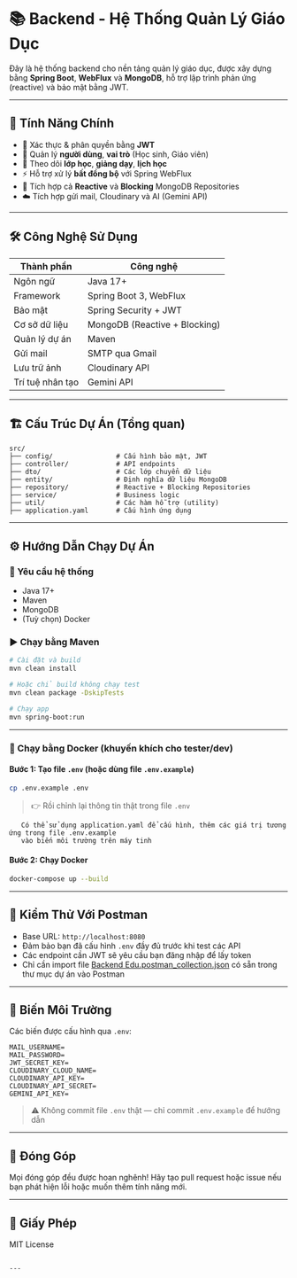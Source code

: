 
# 📚 Backend - Hệ Thống Quản Lý Giáo Dục

Đây là hệ thống backend cho nền tảng quản lý giáo dục, được xây dựng bằng **Spring Boot**, **WebFlux** và **MongoDB**, hỗ trợ lập trình phản ứng (reactive) và bảo mật bằng JWT.

---

## 🚀 Tính Năng Chính

- 🔐 Xác thực & phân quyền bằng **JWT**
- 👥 Quản lý **người dùng**, **vai trò** (Học sinh, Giáo viên)
- 🧾 Theo dõi **lớp học**, **giảng dạy**, **lịch học**
- ⚡ Hỗ trợ xử lý **bất đồng bộ** với Spring WebFlux
- 🧩 Tích hợp cả **Reactive** và **Blocking** MongoDB Repositories
- ☁️ Tích hợp gửi mail, Cloudinary và AI (Gemini API)

---

## 🛠️ Công Nghệ Sử Dụng

| Thành phần       | Công nghệ                        |
|------------------|----------------------------------|
| Ngôn ngữ         | Java 17+                         |
| Framework        | Spring Boot 3, WebFlux           |
| Bảo mật          | Spring Security + JWT            |
| Cơ sở dữ liệu    | MongoDB (Reactive + Blocking)    |
| Quản lý dự án    | Maven                            |
| Gửi mail         | SMTP qua Gmail                   |
| Lưu trữ ảnh      | Cloudinary API                   |
| Trí tuệ nhân tạo | Gemini API                       |

---

## 🏗️ Cấu Trúc Dự Án (Tổng quan)

```
src/
├── config/                # Cấu hình bảo mật, JWT
├── controller/            # API endpoints
├── dto/                   # Các lớp chuyển dữ liệu
├── entity/                # Định nghĩa dữ liệu MongoDB
├── repository/            # Reactive + Blocking Repositories
├── service/               # Business logic
├── util/                  # Các hàm hỗ trợ (utility)
├── application.yaml       # Cấu hình ứng dụng
```

---

## ⚙️ Hướng Dẫn Chạy Dự Án

### 📌 Yêu cầu hệ thống

- Java 17+
- Maven
- MongoDB
- (Tuỳ chọn) Docker

### ▶️ Chạy bằng Maven

```bash
# Cài đặt và build
mvn clean install

# Hoặc chỉ build không chạy test
mvn clean package -DskipTests

# Chạy app
mvn spring-boot:run
```

---

### 🐳 Chạy bằng Docker (khuyến khích cho tester/dev)

#### Bước 1: Tạo file `.env` (hoặc dùng file `.env.example`)

```bash
cp .env.example .env
```
> 👉 Rồi chỉnh lại thông tin thật trong file `.env`

```
   Có thể sử dụng application.yaml để cấu hình, thêm các giá trị tương ứng trong file .env.example
   vào biến môi trường trên máy tinh
```
#### Bước 2: Chạy Docker

```bash
docker-compose up --build
```

---

## 🧪 Kiểm Thử Với Postman

- Base URL: `http://localhost:8080`
- Đảm bảo bạn đã cấu hình `.env` đầy đủ trước khi test các API
- Các endpoint cần JWT sẽ yêu cầu bạn đăng nhập để lấy token
- Chỉ cần import file [Backend Edu.postman_collection.json](Backend%20Edu.postman_collection.json) có sẵn trong thư mục dự án vào Postman
---

## 📁 Biến Môi Trường

Các biến được cấu hình qua `.env`:

```env
MAIL_USERNAME=
MAIL_PASSWORD=
JWT_SECRET_KEY=
CLOUDINARY_CLOUD_NAME=
CLOUDINARY_API_KEY=
CLOUDINARY_API_SECRET=
GEMINI_API_KEY=
```

> ⚠️ Không commit file `.env` thật — chỉ commit `.env.example` để hướng dẫn

---

## 🤝 Đóng Góp

Mọi đóng góp đều được hoan nghênh! Hãy tạo pull request hoặc issue nếu bạn phát hiện lỗi hoặc muốn thêm tính năng mới.

---

## 📄 Giấy Phép

MIT License
```

---

